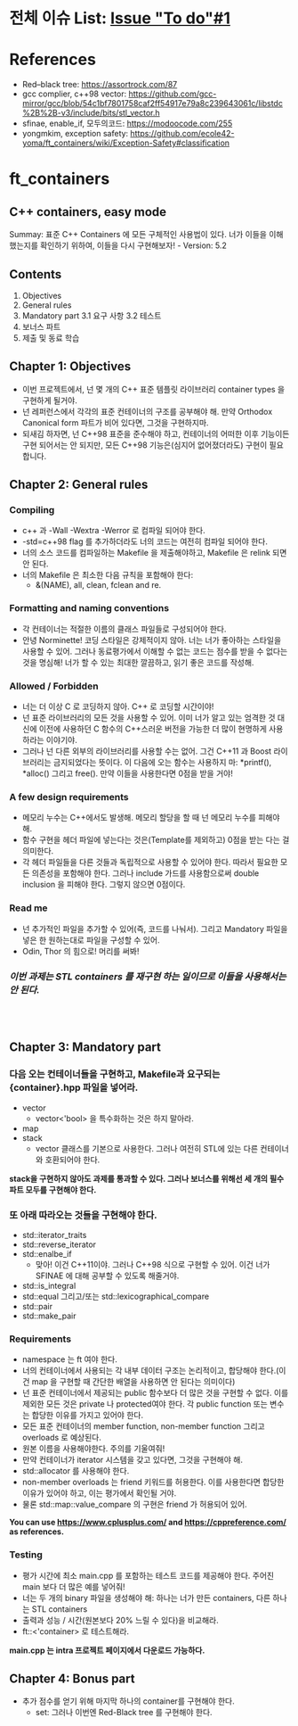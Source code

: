 # 전체 이슈 List: [Issue "To do"#1](https://github.com/brixxt27/ft_containers/issues/1)
# References
- Red–black tree: https://assortrock.com/87
- gcc complier, c++98 vector: https://github.com/gcc-mirror/gcc/blob/54c1bf7801758caf2ff54917e79a8c239643061c/libstdc%2B%2B-v3/include/bits/stl_vector.h
- sfinae, enable_if, 모두의코드: https://modoocode.com/255
- yongmkim, exception safety: https://github.com/ecole42-yoma/ft_containers/wiki/Exception-Safety#classification

# ft_containers
## C++ containers, easy mode
 Summay: 표준 C++ Containers 에 모든 구체적인 사용법이 있다. 너가 이들을 이해했는지를 확인하기 위하여, 이들을 다시 구현해보자! - Version: 5.2

## Contents
1. Objectives
2. General rules
3. Mandatory part
	3.1 요구 사항
	3.2 테스트
4. 보너스 파트
5. 제출 및 동료 학습

## Chapter 1: Objectives
- 이번 프로젝트에서, 넌 몇 개의 C++ 표준 템플릿 라이브러리 container types 을 구현하게 될거야.
- 넌 레퍼런스에서 각각의 표준 컨테이너의 구조를 공부해야 해. 만약 Orthodox Canonical form 파트가 비어 있다면, 그것을 구현하지마.
- 되새김 하자면, 넌 C++98 표준을 준수해야 하고, 컨테이너의 어떠한 이후 기능이든 구현 되어서는 안 되지만, 모든 C++98 기능은(심지어 없어졌더라도) 구현이 필요합니다.

## Chapter 2: General rules
### Compiling
- c++ 과 -Wall -Wextra -Werror 로 컴파일 되어야 한다.
- -std=c++98 flag 를 추가하더라도 너의 코드는 여전히 컴파일 되어야 한다.
- 너의 소스 코드를 컴파일하는 Makefile 을 제출해야하고, Makefile 은 relink 되면 안 된다.
- 너의 Makefile 은 최소한 다음 규칙을 포함해야 한다:
	- &(NAME), all, clean, fclean and re.

### Formatting and naming conventions
- 각 컨테이너는 적절한 이름의 클래스 파일들로 구성되어야 한다.
- 안녕 Norminette! 코딩 스타일은 강제적이지 않아. 너는 너가 좋아하는 스타일을 사용할 수 있어. 그러나 동료평가에서 이해할 수 없는 코드는 점수를 받을 수 없다는 것을 명심해! 너가 할 수 있는 최대한 깔끔하고, 읽기 좋은 코드를 작성해.

### Allowed / Forbidden
- 너는 더 이상 C 로 코딩하지 않아. C++ 로 코딩할 시간이야!
- 넌 표준 라이브러리의 모든 것을 사용할 수 있어. 이미 너가 알고 있는 엄격한 것 대신에 이전에 사용하던 C 함수의 C++스러운 버전을 가능한 더 많이 현명하게 사용하라는 이야기야.
- 그러나 넌 다른 외부의 라이브러리를 사용할 수는 없어. 그건 C++11 과 Boost 라이브러리는 금지되었다는 뜻이다. 이 다음에 오는 함수는 사용하지 마: *printf(), *alloc() 그리고 free(). 만약 이들을 사용한다면 0점을 받을 거야!

### A few design requirements
- 메모리 누수는 C++에서도 발생해. 메모리 할당을 할 때 넌 메모리 누수를 피해야 해.
- 함수 구현을 헤더 파일에 넣는다는 것은(Template를 제외하고) 0점을 받는 다는 걸 의미한다.
- 각 헤더 파일들을 다른 것들과 독립적으로 사용할 수 있어야 한다. 따라서 필요한 모든 의존성을 포함해야 한다. 그러나 include 가드를 사용함으로써 double inclusion 을 피해야 한다. 그렇지 않으면 0점이다.

### Read me
- 넌 추가적인 파일을 추가할 수 있어(즉, 코드를 나눠서). 그리고 Mandatory 파일을 넣은 한 원하는대로 파일을 구성할 수 있어.
- Odin, Thor 의 힘으로! 머리를 써봐!

### <i><b> 이번 과제는 STL containers 를 재구현 하는 일이므로 이들을 사용해서는 안 된다. </b></i>
<br>
<br>

## Chapter 3: Mandatory part
### 다음 오는 컨테이너들을 구현하고, Makefile과 요구되는 {container}.hpp 파일을 넣어라.
- vector
	- vector<'bool> 을 특수화하는 것은 하지 말아라.
- map
- stack
	- vector 클래스를 기본으로 사용한다. 그러나 여전히 STL에 있는 다른 컨테이너와 호환되어야 한다. 

<b> stack을 구현하지 않아도 과제를 통과할 수 있다. 그러나 보너스를 위해선 세 개의 필수 파트 모두를 구현해야 한다. </b>

### 또 아래 따라오는 것들을 구현해야 한다.
- std::iterator_traits
- std::reverse_iterator
- std::enalbe_if
	- 맞아! 이건 C++11이야. 그러나 C++98 식으로 구현할 수 있어. 이건 너가 SFINAE 에 대해 공부할 수 있도록 해줄거야.
- std::is_integral
- std::equal 그리고/또는 std::lexicographical_compare
- std::pair
- std::make_pair

### Requirements
- namespace 는 ft 여야 한다.
- 너의 컨테이너에서 사용되는 각 내부 데이터 구조는 논리적이고, 합당해야 한다.(이건 map 을 구현할 때 간단한 배열을 사용하면 안 된다는 의미이다)
- 넌 표준 컨테이너에서 제공되는 public 함수보다 더 많은 것을 구현할 수 없다. 이를 제외한 모든 것은 private 나 protected여야 한다. 각 public function 또는 변수는 합당한 이유를 가지고 있어야 한다.
- 모든 표준 컨테이너의 member function, non-member function 그리고 overloads 로 예상된다.
- 원본 이름을 사용해야한다. 주의를 기울여줘!
- 만약 컨테이너가 iterator 시스템을 갖고 있다면, 그것을 구현해야 해.
- std::allocator 를 사용해야 한다.
- non-member overloads 는 friend 키워드를 허용한다. 이를 사용한다면 합당한 이유가 있어야 하고, 이는 평가에서 확인될 거야.
- 물론 std::map::value_compare 의 구현은 friend 가 허용되어 있어.

<b> You can use https://www.cplusplus.com/
and https://cppreference.com/ as references. </b>

### Testing
- 평가 시간에 최소 main.cpp 를 포함하는 테스트 코드를 제공해야 한다. 주어진 main 보다 더 많은 예를 넣어줘!
- 너는 두 개의 binary 파일을 생성해야 해: 하나는 너가 만든 containers, 다른 하나는 STL containers
- 출력과 성능 / 시간(원본보다 20% 느릴 수 있다)을 비교해라.
- ft::<'container> 로 테스트해라.

<b> main.cpp 는 intra 프로젝트 페이지에서 다운로드 가능하다. </b>

## Chapter 4: Bonus part
- 추가 점수를 얻기 위해 마지막 하나의 container를 구현해야 한다.
	- set: 그러나 이번엔 Red-Black tree 를 구현해야 한다.
